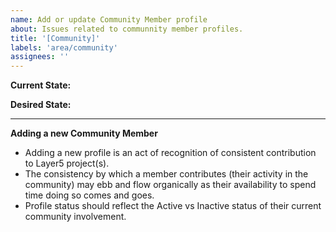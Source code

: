 ```yaml
---
name: Add or update Community Member profile
about: Issues related to communnity member profiles.
title: '[Community]'
labels: 'area/community'
assignees: ''
---
```

**Current State:**


**Desired State:**

---
**Adding a new Community Member**
- Adding a new profile is an act of recognition of consistent contribution to Layer5 project(s).
- The consistency by which a member contributes (their activity in the community) may ebb and flow organically as their availability to spend time doing so comes and goes.
- Profile status should reflect the Active vs Inactive status of their current community involvement.
